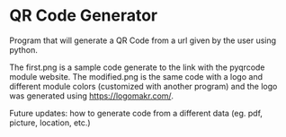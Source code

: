 # QR Code Generator 

Program that will generate a QR Code from a url given by the user using python.

The first.png is a sample code generate to the link with the pyqrcode module website. 
The modified.png is the same code with a logo and different 
module colors (customized with another program) and the logo was generated using https://logomakr.com/.

Future updates: how to generate code from a different data (eg. pdf, picture, location, etc.)
